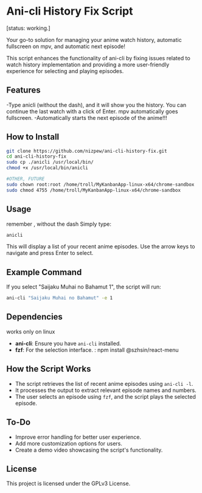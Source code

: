 # Ani-cli History Fix Script
[status: working.]

Your go-to solution for managing your anime watch history, automatic fullscreen on mpv, and automatic next episode!

This script enhances the functionality of ani-cli by fixing issues related to watch history implementation and providing a more user-friendly experience for selecting and playing episodes.


## Features
-Type anicli (without the dash), and it will show you the history. You can continue the last watch with a click of Enter.
mpv automatically goes fullscreen.
-Automatically starts the next episode of the anime!!!


## How to Install
```bash
git clone https://github.com/nizpew/ani-cli-history-fix.git
cd ani-cli-history-fix
sudo cp ./anicli /usr/local/bin/
chmod +x /usr/local/bin/anicli

#OTHER, FUTURE
sudo chown root:root /home/troll/MyKanbanApp-linux-x64/chrome-sandbox
sudo chmod 4755 /home/troll/MyKanbanApp-linux-x64/chrome-sandbox

```

## Usage
remember , without the dash
Simply type:
```bash
anicli
```
This will display a list of your recent anime episodes. Use the arrow keys to navigate and press Enter to select.

## Example Command
If you select "Saijaku Muhai no Bahamut 1", the script will run:
```bash
ani-cli "Saijaku Muhai no Bahamut" -e 1
```

## Dependencies
works only on linux
- **ani-cli**: Ensure you have `ani-cli` installed.
- **fzf**: For the selection interface.
: npm install @szhsin/react-menu


## How the Script Works
- The script retrieves the list of recent anime episodes using `ani-cli -l`.
- It processes the output to extract relevant episode names and numbers.
- The user selects an episode using `fzf`, and the script plays the selected episode.

## To-Do
- Improve error handling for better user experience.
- Add more customization options for users.
- Create a demo video showcasing the script's functionality.

## License
This project is licensed under the GPLv3 License.
